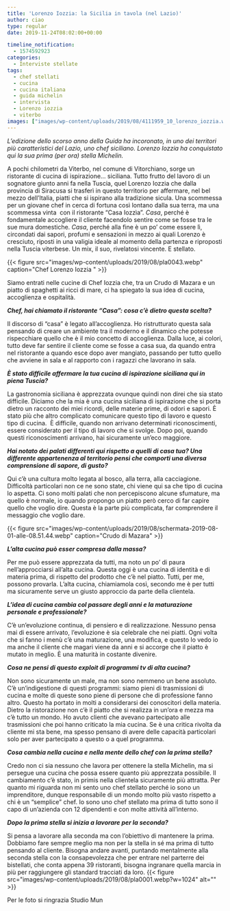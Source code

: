 ```yaml
---
title: 'Lorenzo Iozzia: la Sicilia in tavola (nel Lazio)'
author: ciao
type: regular
date: 2019-11-24T08:02:00+00:00

timeline_notification:
  - 1574592923
categories:
  - Interviste stellate
tags:
  - chef stellati
  - cucina
  - cucina italiana
  - guida michelin
  - intervista
  - Lorenzo iozzia
  - viterbo
images: ["images/wp-content/uploads/2019/08/4111959_10_lorenzo_iozzia.webp"]
---
```

 

_L’edizione dello scorso anno della Guida ha incoronato, in uno dei territori più caratteristici del Lazio, uno chef siciliano. Lorenzo Iozzia ha conquistato qui la sua prima (per ora) stella Michelin._

A pochi chilometri da Viterbo, nel comune di Vitorchiano, sorge un ristorante di cucina di ispirazione… siciliana. Tutto frutto del lavoro di un sognatore giunto anni fa nella Tuscia, quel Lorenzo Iozzia che dalla provincia di Siracusa si trasferì in questo territorio per affermare, nel bel mezzo dell’Italia, piatti che si ispirano alla tradizione sicula. Una scommessa per un giovane chef in cerca di fortuna così lontano dalla sua terra, ma una scommessa vinta&nbsp; con il ristorante “Casa Iozzìa”. _Casa_, perché è fondamentale accogliere il cliente facendolo sentire come se fosse tra le sue mura domestiche. _Casa_, perché alla fine è un po’ come essere lì, circondati dai sapori, profumi e sensazioni in mezzo ai quali Lorenzo è cresciuto, riposti in una valigia ideale al momento della partenza e riproposti nella Tuscia viterbese. Un mix, il suo, rivelatosi vincente. E stellato.&nbsp;


{{< figure src="images/wp-content/uploads/2019/08/pla0043.webp" caption="Chef Lorenzo Iozzia " >}}


Siamo entrati nelle cucine di Chef Iozzia che, tra un Crudo di Mazara e un piatto di spaghetti ai ricci di mare, ci ha spiegato la sua idea di cucina, accoglienza e ospitalità.

**_Chef, hai chiamato il ristorante “Casa”: cosa c’è dietro questa scelta?_**

Il discorso di “casa” è legato all’accoglienza. Ho ristrutturato questa sala pensando di creare un ambiente tra il moderno e il dinamico che potesse rispecchiare quello che è il mio concetto di accoglienza. Dalla luce, ai colori, tutto deve far sentire il cliente come se fosse a casa sua, da quando entra nel ristorante a quando esce dopo aver mangiato, passando per tutto quello che avviene in sala e al rapporto con i ragazzi che lavorano in sala.

**_È stato difficile affermare la tua cucina di ispirazione siciliana qui in piena Tuscia?_**

La gastronomia siciliana è apprezzata ovunque quindi non direi che sia stato difficile. Diciamo che la mia è una cucina siciliana di ispirazione che si porta dietro un racconto dei miei ricordi, delle materie prime, di odori e sapori. È stato più che altro complicato comunicare questo tipo di lavoro e questo tipo di cucina.&nbsp; È difficile, quando non arrivano determinati riconoscimenti, essere considerato per il tipo di lavoro che si svolge. Dopo poi, quando questi riconoscimenti arrivano, hai sicuramente un’eco maggiore.

**_Hai notato dei palati differenti qui rispetto a quelli di casa tua? Una differente appartenenza al territorio pensi che comporti una diversa comprensione di sapore, di gusto?_**

Qui c’è una cultura molto legata al bosco, alla terra, alla cacciagione. Difficoltà particolari non ce ne sono state, chi viene qui sa che tipo di cucina lo aspetta. Ci sono molti palati che non percepiscono alcune sfumature, ma quello è normale, io quando propongo un piatto però cerco di far capire quello che voglio dire. Questa è la parte più complicata, far comprendere il messaggio che voglio dare.&nbsp;


{{< figure src="images/wp-content/uploads/2019/08/schermata-2019-08-01-alle-08.51.44.webp" caption="Crudo di Mazara" >}}


**_L’alta cucina può esser compresa dalla massa?_**

Per me può essere apprezzata da tutti, ma noto un po’ di paura nell’approcciarsi all’alta cucina. Questa oggi è una cucina di identità e di materia prima, di rispetto del prodotto che c’è nel piatto. Tutti, per me, possono provarla. L’alta cucina, chiamiamola così, secondo me è per tutti ma sicuramente serve un giusto approccio da parte della clientela.

**_L’idea di cucina cambia col passare degli anni e la maturazione personale e professionale?_**

C’è un’evoluzione continua, di pensiero e di realizzazione. Nessuno pensa mai di essere arrivato, l’evoluzione è sia celebrale che nei piatti. Ogni volta che si fanno i menù c’è una maturazione, una modifica, e questo lo vedo io ma anche il cliente che magari viene da anni e si accorge che il piatto è mutato in meglio. È una maturità in costante divenire.

**_Cosa ne pensi di questo exploit di programmi tv di alta cucina?_**

Non sono sicuramente un male, ma non sono nemmeno un bene assoluto. C’è un’indigestione di questi programmi: siamo pieni di trasmissioni di cucina e molte di queste sono piene di persone che di professione fanno altro. Questo ha portato in molti a considerarsi dei conoscitori della materia. Dietro la ristorazione non c’è il piatto che si realizza in un’ora e mezza ma c’è tutto un mondo. Ho avuto clienti che avevano partecipato alle trasmissioni che poi hanno criticato la mia cucina. Se è una critica rivolta da cliente mi sta bene, ma spesso pensano di avere delle capacità particolari solo per aver partecipato a questo o a quel programma.&nbsp;

**_Cosa cambia nella cucina e nella mente dello chef con la prima stella?&nbsp;_**

Credo non ci sia nessuno che lavora per ottenere la stella Michelin, ma si persegue una cucina che possa essere quanto più apprezzata possibile. Il cambiamento c’è stato, in primis nella clientela sicuramente più attratta. Per quanto mi riguarda non mi sento uno chef stellato perché io sono un imprenditore, dunque responsabile di un mondo molto più vasto rispetto a chi è un “semplice” chef. Io sono uno chef stellato ma prima di tutto sono il capo di un’azienda con 12 dipendenti e con molte attività all’interno.&nbsp;

**_Dopo la prima stella si inizia a lavorare per la seconda?_**

Si pensa a lavorare alla seconda ma con l’obiettivo di mantenere la prima. Dobbiamo fare sempre meglio ma non per la stella in sé ma prima di tutto pensando al cliente. Bisogna andare avanti, puntando mentalmente alla seconda stella con la consapevolezza che per entrare nel parterre dei bistellati, che conta appena 39 ristoranti, bisogna ingranare quella marcia in più per raggiungere gli standard tracciati da loro.
{{< figure src="images/wp-content/uploads/2019/08/pla0001.webp?w=1024" alt="" >}}
 

Per le foto si ringrazia Studio Mun